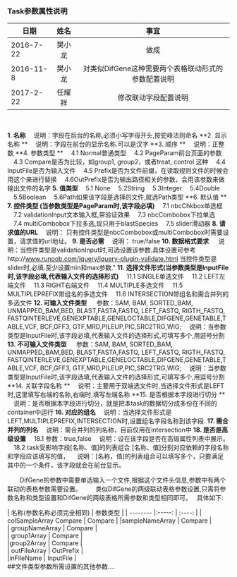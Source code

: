 ###  **Task参数属性说明**

| 日期        | 姓名   |  事宜  |
| --------   |:-----:  | :----:  |
| 2016-7-22    | 樊小龙| 做成    |
|2016-11-8     |   樊小龙  |   对类似DifGene这种需要两个表格联动形式的参数配置说明  |
| 2017-2-22    |   任耀祥  |  修改联动字段配置说明  |

&nbsp;

**1. 名称**
　说明：字段在后台的名称,必须小写字母开头,按驼峰法则命名
**2. 显示名称 **
　说明：字段在前台的显示名称.可以是汉字
**3. 顺序 **
　说明：正整数
**4. 参数类型 **
　4.1 Normal普通类型
　4.2 PageParam前台页面的参数
　4.3 Compare是否为比较，如group1, group2，或者treat, control 这种
　4.4 InputFile是否为输入文件
　4.5 Prefix是否为文件前缀，在读取规则文件的时候会用这个来进行替换
　4.6OutPrefix是否为输出路径相关的参数，会用该参数来做输出文件的名字
**5. 值类型**
　5.1 None
　5.2String
　5.3Integer
　5.4Double
　5.5Boolean
　5.6Path如果该字段是选择的文件,就选Path类型
**6. 默认值 **
**7. 控件类型 (当参数类型是PageParam时,该字段必填)**
　7.1 nbcChkbox单选框
　7.2 validationInput文本输入框,带验证效果
　7.3 nbcCombobox下拉单选
　7.4 multiCombobox下拉多选,现只用于blastSpecies
　7.5 slider滑动器
**8. 请求值的URL**
　说明： 只有控件类型是nbcCombobox或multiCombobox时需要设置，请求值的url地址。
**9. 是否必需**
　说明： true/false
**10. 数据格式要求** 
　说明：当控件类型是validationInput时,可选设置该参数.具体设置可参考http://www.runoob.com/jquery/jquery-plugin-validate.html
当控件类型是slider时,必填.至少设置min和max参数."
**11. 选择文件形式(当参数类型是InputFile时,该字段必填,代表输入文件的选择形式)**
　11.1 SINGLE单选文件
　11.2 LEFT左端文件
　11.3 RIGHT右端文件
　11.4 MULTIPLE多选文件
　11.5 MULTIPLEPREFIX带组名的多选文件
　11.6 INTERSECTION带组名和需合并列的多选文件
**12. 可输入文件类型** 
　参数：SAM, BAM, SORTED_BAM, UNMAPPED_BAM,BED, BLAST,FASTA,FASTQ, LEFT_FASTQ, RIGTH_FASTQ, FASTQINTERLEVE,GENEXPTABLE,GENELOCTABLE,DIFGENE,GENETABLE,TABLE,VCF, BCF,GFF3, GTF,MRD,PILEUP,PIC,SRC2TRG,WIG;
　说明：当参数类型是InputFile时,该字段必填,代表输入文件的选择形式,可填写多个,用逗号分割
**13. 不可输入文件类型** 
　参数：SAM, BAM, SORTED_BAM, UNMAPPED_BAM,BED, BLAST,FASTA,FASTQ, LEFT_FASTQ, RIGTH_FASTQ, FASTQINTERLEVE,GENEXPTABLE,GENELOCTABLE,DIFGENE,GENETABLE,TABLE,VCF, BCF,GFF3, GTF,MRD,PILEUP,PIC,SRC2TRG,WIG;
　说明：当参数类型是InputFile时,该字段选填,代表输入文件的选择形式,可填写多个,用逗号分割
**14. 关联字段名称 **
　说明：主要用于双端选文件时,当选择文件形式是LEFT时,这里填写右端的名称,右端时,填写左端名称
**15. 是否根据本字段进行切分 **
　说明：是否根据本字段进行切分，就是把本task的数据切分成多份在不同的container中运行
**16. 对应的组名**
　说明：当选择文件形式是LEFT,MULTIPLEPREFIX,INTERSECTION时,设置组名字段名称到该字段.
**17. 需合并列的列名**
　说明：需合并列的列名称，目前仅用在intersection中
**18. 是否是高级设置**
　18.1 参数：true,false
　说明：设在该字段是否在高级属性列表中展示。
　18.2 task受影响字段[名称、值]的列表组合 [名称、值]分别对应依赖的字段名称和字段应该填写的值，
　说明：[名称，值]的列表组合可以填写多个，只要满足其中的一个条件，该字段就会在前台显示。

　　DifGene的参数中需要单选输入一个文件,根据这个文件头信息,参数中有两个联动的表格参数需要设置。
　　类似DifGene的两级联动表格参数设置,只需将参数名称和类型设置和DifGene的两级表格所需参数和类型相同即可。
&nbsp;
具体如下:

| 名称(参数名称必须完全相同)       | 参数类型   | 
| --------   |:-----:  | :----:  |
| colSampleArray Compare    | Compare	| 
|sampleNameArray	   |   Compare	  |  
| groupNameArray    |   Compare	  |  
| group1Array    |   Compare	  |  
|group2Array  |  Compare	  |  
| outFileArray    | OutPrefix  |  
|inFileName    |   InputFile  |  
##文件类型参数所需设置的其他参数....
<div style="text-align:center"><img data-src="1.png" width="250px" ></img>
</div>
														

